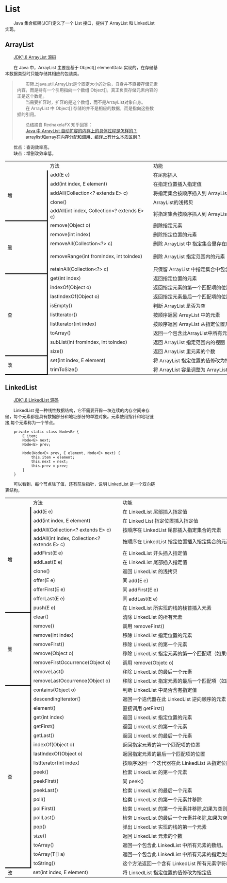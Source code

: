 # List  

&emsp;&emsp;Java 集合框架(JCF)定义了一个 List 接口，提供了 ArrayList 和 LinkedList 实现。  


## ArrayList  
  
&emsp;&emsp;[JDK1.8 ArrayList 源码](https://github.com/Rocky-17/Data_Structures_and_Algorithms/blob/master/src/ArrayList.java)  

&emsp;&emsp;在 Java 中，ArrayList 主要是基于 Object[] elementData 实现的，在存储基本数据类型时只能存储其相应的包装类。  
 
>&emsp;&emsp;实际上java.util.ArrayList是个固定大小的对象，自身并不直接存储元素内容，而是持有一个引用指向一个数组 Object[]，真正负责存储元素内容的正是这个数组。  
>&emsp;&emsp;当需要扩容时，扩容的是这个数组，而不是ArrayList对象自身。  
>&emsp;&emsp;在 ArrayList 中 Object[] 存储的并不是相应的数据，而是指向这些数据的引用。  
>  
>  
>
>&emsp;&emsp;总结摘自 RednaxelaFX 知乎回答：  
&emsp;&emsp;[Java 中 ArrayList 自动扩容的内存上的具体过程是怎样的？](https://www.zhihu.com/question/48872729/answer/113146864)  
&emsp;&emsp;[arraylist和array在内存分配和调用、编译上有什么本质区别？](https://www.zhihu.com/question/41169504/answer/89941026)  

  
&emsp;&emsp;优点：查询效率高。  
&emsp;&emsp;缺点：增删改效率低。  

<table border="0" cellpadding="0" cellspacing="0" width="1945" style="border-collapse: 
 collapse;table-layout:fixed;width:1458pt">
 <colgroup><col width="130" style="mso-width-source:userset;width:97.5pt">
 <col width="334" style="mso-width-source:userset;width:250.5pt">
 <col width="393" style="mso-width-source:userset;width:294.75pt">
 <col width="380" style="mso-width-source:userset;width:285pt">
 <col width="708" style="mso-width-source:userset;width:531pt">
 </colgroup><tbody><tr height="21" style="mso-height-source:userset;height:15.75pt" id="r0">
<td height="21" width="130" style="height:15.75pt;width:97.5pt;"></td>
<td class="x31" width="334" style="width:250.5pt;">方法</td>
<td class="x21" width="393" style="width:294.75pt;">功能</td>
<td class="x21" width="380" style="width:285pt;">代码示例</td>
<td class="x26" width="708" style="width:531pt;">备注</td>
 </tr>
 <tr height="20" style="mso-height-source:userset;height:15pt" id="r1">
<td rowspan="5" height="94" class="x24" style="border-right:3px solid windowtext;border-bottom:3px solid windowtext;height:70.5pt;">增</td>
<td class="x22">add(E e)</td>
<td class="x22">在尾部插入</td>
<td class="x22"></td>
<td class="x27"></td>
 </tr>
 <tr height="19" style="mso-height-source:userset;height:14.25pt" id="r2">
<td class="x22">add(int index, E element)&nbsp;</td>
<td class="x22">在指定位置插入指定值</td>
<td class="x22"></td>
<td class="x27"></td>
 </tr>
 <tr height="19" style="mso-height-source:userset;height:14.25pt" id="r3">
<td class="x22">addAll(Collection&lt;? extends E&gt; c)</td>
<td class="x22">将指定集合按顺序插入到 ArrayList 尾部</td>
<td class="x22"></td>
<td class="x27"></td>
 </tr>
 <tr height="19" style="mso-height-source:userset;height:14.25pt" id="r4">
<td class="x22">clone()</td>
<td class="x28">ArrayList的浅拷贝</td>
<td class="x28">ArrayList cloneList = (ArrayList) arrli.clone();</td>
<td class="x27"></td>
 </tr>
 <tr height="20" style="mso-height-source:userset;height:15pt" id="r5">
<td class="x29">addAll(int index, Collection&lt;? extends E&gt; c)</td>
<td class="x29">将指定集合按顺序插入到 ArrayList 指定位置</td>
<td class="x29"></td>
<td class="x30"></td>
 </tr>
 <tr height="20" style="mso-height-source:userset;height:15pt" id="r6">
<td rowspan="5" height="94" class="x24" style="border-right:3px solid windowtext;border-bottom:3px solid windowtext;height:70.5pt;">删</td>
<td class="x22">remove(Object o)</td>
<td class="x22">删除指定元素</td>
<td class="x22"></td>
<td class="x27"></td>
 </tr>
 <tr height="19" style="mso-height-source:userset;height:14.25pt" id="r7">
<td class="x22">remove(int index)</td>
<td class="x22">删除指定位置的元素</td>
<td class="x22"></td>
<td class="x27"></td>
 </tr>
 <tr height="19" style="mso-height-source:userset;height:14.25pt" id="r8">
<td class="x22">removeAll(Collection&lt;?&gt; c)</td>
<td class="x22">删除 ArrayList 中 指定集合里存在的元素</td>
<td class="x22"></td>
<td class="x27"></td>
 </tr>
 <tr height="19" style="mso-height-source:userset;height:14.25pt" id="r9">
<td class="x22">removeRange(int fromIndex, int toIndex)</td>
<td class="x22">删除 ArrayList 指定范围内的元素</td>
<td class="x22"></td>
<td class="x27">由于removeRange(int,int) 在 java.util.ArrayList 中是 protected 访问控制，并未暴露给用户，可以使用subList(start, end).clear()来达成相同效果</td>
 </tr>
 <tr height="20" style="mso-height-source:userset;height:15pt" id="r10">
<td class="x29">retainAll(Collection&lt;?&gt; c)</td>
<td class="x29">只保留 ArrayList 中指定集合中包含的元素。</td>
<td class="x29"></td>
<td class="x30"></td>
 </tr>
 <tr height="20" style="mso-height-source:userset;height:15pt" id="r11">
<td rowspan="9" height="170" class="x24" style="border-right:3px solid windowtext;border-bottom:3px solid windowtext;height:127.5pt;">查</td>
<td class="x22">get(int index)</td>
<td class="x22">返回指定位置的元素</td>
<td class="x22"></td>
<td class="x27"></td>
 </tr>
 <tr height="19" style="mso-height-source:userset;height:14.25pt" id="r12">
<td class="x22">indexOf(Object o)</td>
<td class="x22">返回指定元素的第一个匹配项的位置</td>
<td class="x22"></td>
<td class="x27"></td>
 </tr>
 <tr height="19" style="mso-height-source:userset;height:14.25pt" id="r13">
<td class="x22">lastIndexOf(Object o)</td>
<td class="x22">返回指定元素最后一个匹配项的位置</td>
<td class="x22"></td>
<td class="x27"></td>
 </tr>
 <tr height="19" style="mso-height-source:userset;height:14.25pt" id="r14">
<td class="x22">isEmpty()</td>
<td class="x22">判断 ArrayList 是否为空</td>
<td class="x22"></td>
<td class="x27"></td>
 </tr>
 <tr height="19" style="mso-height-source:userset;height:14.25pt" id="r15">
<td class="x22">listIterator()</td>
<td class="x22">按顺序返回 ArrayList 中的元素</td>
<td class="x22"></td>
<td class="x27"></td>
 </tr>
 <tr height="19" style="mso-height-source:userset;height:14.25pt" id="r16">
<td class="x22">listIterator(int index)</td>
<td class="x22">按顺序返回 ArrayList 从指定位置开始的的元素</td>
<td class="x22"></td>
<td class="x27"></td>
 </tr>
 <tr height="19" style="mso-height-source:userset;height:14.25pt" id="r17">
<td class="x22">toArray()</td>
<td class="x22">返回一个包含此ArrayList中所有元素的数组。</td>
<td class="x28">Object array[] = arrli.toArray();</td>
<td class="x27"></td>
 </tr>
 <tr height="19" style="mso-height-source:userset;height:14.25pt" id="r18">
<td class="x22">subList(int fromIndex, int toIndex)</td>
<td class="x22">返回 ArrayList 指定范围内的视图</td>
<td class="x22"></td>
<td class="x27"></td>
 </tr>
 <tr height="20" style="mso-height-source:userset;height:15pt" id="r19">
<td class="x29">size()</td>
<td class="x29">返回 ArrayList 里元素的个数</td>
<td class="x29"></td>
<td class="x30"></td>
 </tr>
 <tr height="20" style="mso-height-source:userset;height:15pt" id="r20">
<td rowspan="2" height="37" class="x24" style="border-right:3px solid windowtext;border-bottom:3px solid windowtext;height:27.75pt;">改</td>
<td class="x22">set(int index, E element)</td>
<td class="x22">将 ArrayList 指定位置的值修改为指定值</td>
<td class="x22"></td>
<td class="x27"></td>
 </tr>
 <tr height="20" style="mso-height-source:userset;height:15pt" id="r21">
<td class="x29">trimToSize()</td>
<td class="x29">将 ArrayList 容量调整为 ArrayList 的当前大小。</td>
<td class="x29"></td>
<td class="x30"></td>
 </tr>
</tbody></table>


## LinkedList  

&emsp;&emsp;[JDK1.8 LinkedList 源码](https://github.com/Rocky-17/Data_Structures_and_Algorithms/blob/master/src/LinkedList.java)  

&emsp;&emsp;LinkedList 是一种线性数据结构，它不需要开辟一块连续的内存空间来存储，每个元素都是具有数据部分和地址部分的单独对象。元素使用指针和地址链接,每个元素称为一个节点。  
```
    private static class Node<E> {
        E item;
        Node<E> next;
        Node<E> prev;

        Node(Node<E> prev, E element, Node<E> next) {
            this.item = element;
            this.next = next;
            this.prev = prev;
        }
    }
```
&emsp;&emsp;可以看到，每个节点除了值，还有前后指针，说明 LinkedList 是一个双向链表结构。  

<table border="0" cellpadding="0" cellspacing="0" width="1254" style="border-collapse: 
 collapse;table-layout:fixed;width:940pt">
 <colgroup><col class="x21" width="71" style="mso-width-source:userset;width:53.25pt">
 <col class="x21" width="282" style="mso-width-source:userset;width:211.5pt">
 <col class="x21" width="901" style="mso-width-source:userset;width:675.75pt">
 </colgroup><tbody><tr height="20" style="mso-height-source:userset;height:15pt" id="r0">
<td height="14" class="x25" width="71" style="height:10.5pt;width:53.25pt;"></td>
<td class="x26" width="282" style="width:211.5pt;">方法</td>
<td class="x27" width="901" style="width:675.75pt;">功能</td>
 </tr>
 <tr height="19" style="mso-height-source:userset;height:14.4pt" id="r1">
<td rowspan="11" height="201" class="x22" style="border-right:3px solid windowtext;border-bottom:3px solid windowtext;height:150.75pt;">增</td>
<td class="x28">add(E e)</td>
<td class="x29">在 LinkedList 尾部插入指定值</td>
 </tr>
 <tr height="18" style="mso-height-source:userset;height:13.8pt" id="r2">
<td class="x30">add(int index, E element)</td>
<td class="x31">在 Linked List 指定位置插入指定值</td>
 </tr>
 <tr height="18" style="mso-height-source:userset;height:13.8pt" id="r3">
<td class="x32">addAll(Collection&lt;? extends E&gt; c)</td>
<td class="x31">按顺序在 LinkedList 尾部插入指定集合的元素</td>
 </tr>
 <tr height="18" style="mso-height-source:userset;height:13.8pt" id="r4">
<td class="x32">addAll(int index, Collection&lt;? extends E&gt; c)</td>
<td class="x31">按顺序在 LinkedList 指定位置插入指定集合的元素</td>
 </tr>
 <tr height="18" style="mso-height-source:userset;height:13.8pt" id="r5">
<td class="x32">addFirst(E e)</td>
<td class="x31">在 LinkedList 开头插入指定值</td>
 </tr>
 <tr height="18" style="mso-height-source:userset;height:13.8pt" id="r6">
<td class="x32">addLast(E e)</td>
<td class="x31">在 LinkedList 尾部插入指定值</td>
 </tr>
 <tr height="18" style="mso-height-source:userset;height:13.8pt" id="r7">
<td class="x32">clone() </td>
<td class="x31">返回 LinkedList 的浅拷贝</td>
 </tr>
 <tr height="18" style="mso-height-source:userset;height:13.8pt" id="r8">
<td class="x33">offer(E e)</td>
<td class="x31">同 add(E e)</td>
 </tr>
 <tr height="18" style="mso-height-source:userset;height:13.8pt" id="r9">
<td class="x33">offerFirst(E e)</td>
<td class="x31">同 addFirst(E e)</td>
 </tr>
 <tr height="18" style="mso-height-source:userset;height:13.8pt" id="r10">
<td class="x33">offerLast(E e)</td>
<td class="x31">同 addLast(E e)</td>
 </tr>
 <tr height="19" style="mso-height-source:userset;height:14.4pt" id="r11">
<td class="x34">push(E e)</td>
<td class="x35">在 LinkedList 所实现的栈的栈首插入元素</td>
 </tr>
 <tr height="20" style="mso-height-source:userset;height:15pt" id="r12">
<td rowspan="8" height="154" class="x24" style="border-right:3px solid windowtext;border-bottom:3px solid windowtext;height:115.5pt;">删</td>
<td class="x36">clear()</td>
<td class="x29">清除 LinkedList 的所有元素</td>
 </tr>
 <tr height="20" style="mso-height-source:userset;height:15pt" id="r13">
<td class="x33">remove()</td>
<td class="x31">调用 removeFirst()</td>
 </tr>
 <tr height="20" style="mso-height-source:userset;height:15pt" id="r14">
<td class="x33">remove(int index)</td>
<td class="x31">移除 LinkedList 指定位置的元素</td>
 </tr>
 <tr height="20" style="mso-height-source:userset;height:15pt" id="r15">
<td class="x33">removeFirst()</td>
<td class="x31">移除 LinkedList 的第一个元素</td>
 </tr>
 <tr height="20" style="mso-height-source:userset;height:15pt" id="r16">
<td class="x33">remove(Object o)</td>
<td class="x31">移除 LinkedList 指定元素的第一个匹配项（如果存在）</td>
 </tr>
 <tr height="20" style="mso-height-source:userset;height:15pt" id="r17">
<td class="x33">removeFirstOccurrence(Object o)</td>
<td class="x31">调用 remove(Objetc o)</td>
 </tr>
 <tr height="20" style="mso-height-source:userset;height:15pt" id="r18">
<td class="x33">removeLast()</td>
<td class="x31">移除 LinkedList 的最后一个元素</td>
 </tr>
 <tr height="20" style="mso-height-source:userset;height:15pt" id="r19">
<td class="x34">removeLastOccurrence(Object o)</td>
<td class="x35">移除 LinkedList 指定元素的最后一个匹配项（如果存在）</td>
 </tr>
 <tr height="20" style="mso-height-source:userset;height:15pt" id="r20">
<td rowspan="20" height="394" class="x24" style="border-right:3px solid windowtext;border-bottom:3px solid windowtext;height:295.5pt;">查</td>
<td class="x36">contains(Object o)</td>
<td class="x29">判断 LinkedList 中是否含有指定值</td>
 </tr>
 <tr height="20" style="mso-height-source:userset;height:15pt" id="r21">
<td class="x33">descendingIterator()</td>
<td class="x31">返回一个迭代器在此 LinkedList 逆向顺序的元素</td>
 </tr>
 <tr height="20" style="mso-height-source:userset;height:15pt" id="r22">
<td class="x32">element()</td>
<td class="x31">直接调用 getFirst()</td>
 </tr>
 <tr height="20" style="mso-height-source:userset;height:15pt" id="r23">
<td class="x33">get(int index)</td>
<td class="x31">返回 LinkedList 指定位置的元素</td>
 </tr>
 <tr height="20" style="mso-height-source:userset;height:15pt" id="r24">
<td class="x33">getFirst()</td>
<td class="x31">返回 LinkedList 的第一个元素</td>
 </tr>
 <tr height="20" style="mso-height-source:userset;height:15pt" id="r25">
<td class="x33">getLast()</td>
<td class="x31">返回 LinkedList 的最后一个元素</td>
 </tr>
 <tr height="20" style="mso-height-source:userset;height:15pt" id="r26">
<td class="x33">indexOf(Object o)</td>
<td class="x31">返回指定元素的第一个匹配项的位置</td>
 </tr>
 <tr height="20" style="mso-height-source:userset;height:15pt" id="r27">
<td class="x33">lastIndexOf(Object o)</td>
<td class="x31">返回指定元素的最后一个匹配项的位置</td>
 </tr>
 <tr height="20" style="mso-height-source:userset;height:15pt" id="r28">
<td class="x33">listIterator(int index)</td>
<td class="x31">按顺序返回一个迭代器在此 LinkedList 从指定位置开始的元素</td>
 </tr>
 <tr height="20" style="mso-height-source:userset;height:15pt" id="r29">
<td class="x32">peek()</td>
<td class="x31">检索 LinkedList 的第一个元素</td>
 </tr>
 <tr height="20" style="mso-height-source:userset;height:15pt" id="r30">
<td class="x32">peekFirst()</td>
<td class="x31">同 peek()</td>
 </tr>
 <tr height="20" style="mso-height-source:userset;height:15pt" id="r31">
<td class="x32">peekLast()</td>
<td class="x31">检索 LinkedList 的最后一个元素</td>
 </tr>
 <tr height="20" style="mso-height-source:userset;height:15pt" id="r32">
<td class="x33">poll()</td>
<td class="x31">检索 LinkedList 的第一个元素并移除</td>
 </tr>
 <tr height="20" style="mso-height-source:userset;height:15pt" id="r33">
<td class="x33">pollFirst()</td>
<td class="x31">检索 LinkedList 的第一个元素并移除,如果为空则返回null</td>
 </tr>
 <tr height="20" style="mso-height-source:userset;height:15pt" id="r34">
<td class="x33">pollLast()</td>
<td class="x31">检索 LinkedList 的最后一个元素并移除,如果为空则返回null</td>
 </tr>
 <tr height="20" style="mso-height-source:userset;height:15pt" id="r35">
<td class="x33">pop()</td>
<td class="x31">弹出 LinkedList 实现的栈的第一个元素</td>
 </tr>
 <tr height="20" style="mso-height-source:userset;height:15pt" id="r36">
<td class="x33">size()</td>
<td class="x31">返回 LinkedList 元素的个数</td>
 </tr>
 <tr height="20" style="mso-height-source:userset;height:15pt" id="r37">
<td class="x33">toArray()</td>
<td class="x37">返回一个包含此 LinkedList 中所有元素的数组。</td>
 </tr>
 <tr height="20" style="mso-height-source:userset;height:15pt" id="r38">
<td class="x33">toArray(T[] a)</td>
<td class="x31">返回一个包含此 LinkedList 中所有元素的指定类型的数组。</td>
 </tr>
 <tr height="20" style="mso-height-source:userset;height:15pt" id="r39">
<td class="x38">toString()</td>
<td class="x39">这个方法返回一个含有 LinkedList 所有元素字符串（按顺序），每个元素用逗号分隔，字符串用方括号括起来。</td>
 </tr>
 <tr height="20" style="mso-height-source:userset;height:15pt" id="r40">
<td height="14" class="x26" style="height:10.5pt;">改</td>
<td class="x40">set(int index, E element)</td>
<td class="x41">将 LinkedList 指定位置的值修改为指定值</td>
 </tr>

</tbody></table>
